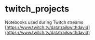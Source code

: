 # twitch_projects
Notebooks used during Twitch streams [https://www.twitch.tv/datatrailswithdavid](https://www.twitch.tv/datatrailswithdavid)
